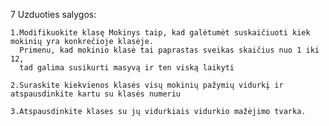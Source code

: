 7 Uzduoties salygos:

    1.Modifikuokite klasę Mokinys taip, kad galėtumėt suskaičiuoti kiek mokinių yra konkrečioje klasėje.
      Primenu, kad mokinio klasė tai paprastas sveikas skaičius nuo 1 iki 12,
      tad galima susikurti masyvą ir ten viską laikyti

    2.Suraskite kiekvienos klasės visų mokinių pažymių vidurkį ir atspausdinkite kartu su klasės numeriu

    3.Atspausdinkite klases su jų vidurkiais vidurkio mažėjimo tvarka.